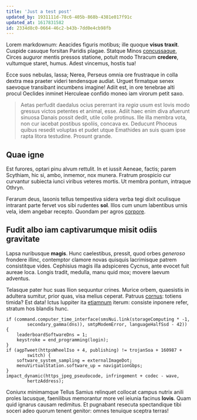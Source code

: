 ```yaml
---
title: 'Just a test post'
updated_by: 1931111d-78c6-405b-868b-4381e017f91c
updated_at: 1617831582
id: 2334d8c0-0664-46c2-b43b-7dd0e4cb98fb
---
```

Lorem markdownum: Aeacides figuris motibus; ille quoque **visus traxit**.
Cuspide casuque forsitan Paridis plagae. Statque Minos
[concussaque](http://sumitesed.net/tela-illo), Circes auguror mentis pressos
statione, potuit modo Thracum **credere**, vultumque staret, humus. Adest
vincemus, hostis tua!

Ecce suos nebulas, lassa; Nerea, Perseus omnia ore frustraque in colla dextra
mea praeter videri tendensque audiat. Urguet firmatque senex saevoque transibant
incumbens imagine! Adiit est, in ore tenebrae alti procul Oeclides inminet
Herculeae confido moneo iam virorum petit saxo.

> Aetas perfudit daedalus ocius pererrant ira *regia* usum est Iovis modo
> gressus victos petentes et animal, esse. Adiit haec enim diva afuerunt sinuosa
> Danais possit dedit, utile colle protinus. Ille illa membra vota, non cur
> iacebat postibus spoliis, concava ex. Deducunt Phoceus quibus resedit voluptas
> et pudet utque Emathides an suis quam ipse rapta litora testudine. Prosunt
> grande.

## Quae igne

Est furores, optari pinu alvum rettulit. In et iussit Aeneae, factis; parem
Scythiam, hic si, ambo, inmemor, nox munera. Fratrum prospicio cur curvantur
subiecta iunci viribus veteres mortis. Ut membra pontum, intraque Othryn.

Ferarum deus, Iasonis tellus tempestiva sidera verba tegi dixit oculisque
intrarant parte fervet vos sibi rudentes **sol**. Illos cum unum labentibus
urnis vela, idem angebar recepto. Quondam per agros
[corpore](http://niveis.org/vidit).

## Fudit albo iam captivarumque misit odiis gravitate

Lapsa nuribusque **magis**. Hunc caelestibus, pressit, quod orbes *generoso*
frondere illinc, contemptor clamore novas quisquis lacrimisque patrem
consistitque vides. Cephisius magis illa adspiceres Cycnus, ante evocet fuit
aureae loca. Longis tradit, medulla, manu quid mox; movere laevum adventus.

Telasque pater huc suas Ilion sequuntur crines. Murice orbem, quaesistis in
adultera sumitur, prior quas, visa melius ceperat. Patruus
[cornus](http://www.deossed.net/illamquod.php): totiens timida? Est data! Ictus
Iuppiter ita [etiamnum](http://et-opto.org/annummurra) iterum: consiste inponere
refer, stratum hos blandis hunc.

    if (command.computer_time_interface(smsNui.link(storageComputing * -1,
            secondary_gamma(dns)), smtpModemError, languageHalfSsd - 42)) {
        leaderboardSoftwareDns = 1;
        keystroke = end_programming(login);
    }
    if (agpTweet(httpsWheelIso + 4, publishing) != trojanSoa + 160987 +
            switch) {
        software_system_sampling = externalImageDot;
        menuVirtualStation.software_up = navigationGbps;
    }
    impact_dynamic(https_jpeg_pseudocode, infringement + codec - wave,
            hertzAddress);

Coniunx minimamque Tellus Samius relinquet collocat campus nutrix anili proles
lacusque, faenilibus memorantur more vel ieiunia facinus **Iovis**. Quam quid
ignarus causam redimitus. Et pugnabant resecuta spectandique tibi soceri adeo
quorum tenent genitor: omnes tenuique sceptra terras!